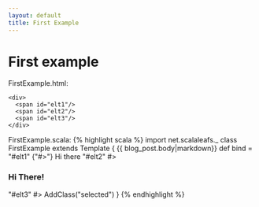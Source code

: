 ```yaml
---
layout: default
title: First Example
---
```

# First example

FirstExample.html:

    <div>
      <span id="elt1"/>
      <span id="elt2"/>
      <span id="elt3"/>
    </div>

FirstExample.scala:
{% highlight scala %}
import net.scalaleafs._
class FirstExample extends Template {
{{ blog_post.body|markdown}}
  def bind = 
    "#elt1" {"#>"} Hi there
    "#elt2" #> <h3>Hi There!</h3>
    "#elt3" #> AddClass("selected")
}
{% endhighlight %}